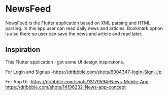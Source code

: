 # NewsFeed

NewsFeed is the Flutter application based on XML parsing and HTML parsing. In this app user can read daily news and articles. Bookmark option is also there so user can save the news and article and read later.

## Inspiration

This Flutter application I got some UI design inspirations.

For Login and Signup
-https://dribbble.com/shots/6004347-login-Sign-Up

For App Ui
-https://dribbble.com/shots/13179594-News-Mobile-App
-https://dribbble.com/shots/14196232-News-app-concept


